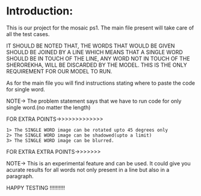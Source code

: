 # Introduction:
This is our project for the mosaic ps1. The main file present will take care of all the test cases.

IT SHOULD BE NOTED THAT, THE WORDS THAT WOULD BE GIVEN SHOULD BE JOINED BY A LINE WHICH MEANS THAT A
SINGLE WORD SHOULD BE IN TOUCH OF THE LINE, ANY WORD NOT IN TOUCH OF THE SHEROREKHA, WILL BE DISCARDED
BY THE MODEL. THIS IS THE ONLY REQUIREMENT FOR OUR MODEL TO RUN.

As for the main file you will find instructions stating where to paste the code for single word.

NOTE-> The problem statement says that we have to run code for only single word.(no matter the length)

FOR EXTRA POINTS->>>>>>>>>>>>>

	1> The SINGLE WORD image can be rotated upto 45 degrees only
	2> The SINGLE WORD image can be shadowed(upto a limit)
	3> The SINGLE WORD image can be blurred.

FOR EXTRA EXTRA POINTS->>>>>>>

   NOTE-> This is an experimental feature and can be used. It could give you acurate results for all words
          not only present in a line but also in a paragraph.


HAPPY TESTING !!!!!!!!!!
